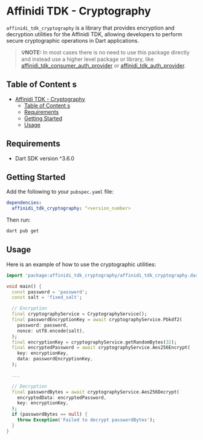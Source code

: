 # Affinidi TDK - Cryptography

`affinidi_tdk_cryptography` is a library that provides encryption and decryption utilities for the Affinidi TDK, allowing developers to perform secure cryptographic operations in Dart applications.

> **💡NOTE:** In most cases there is no need to use this package directly and instead use a higher level package or library, like [affinidi_tdk_consumer_auth_provider](../consumer_auth_provider/) or [affinidi_tdk_auth_provider](../auth_provider/).

## Table of Content s

- [Affinidi TDK - Cryptography](#affinidi-tdk---cryptography)
  - [Table of Content s](#table-of-content-s)
  - [Requirements](#requirements)
  - [Getting Started](#getting-started)
  - [Usage](#usage)

## Requirements

- Dart SDK version ^3.6.0

## Getting Started

Add the following to your `pubspec.yaml` file:

```yaml
dependencies:
  affinidi_tdk_cryptography: ^<version_number>
```

Then run:

```bash
dart pub get
```

## Usage

Here is an example of how to use the cryptographic utilities:

```dart
import 'package:affinidi_tdk_cryptography/affinidi_tdk_cryptography.dart';

void main() {
  const password = 'password';
  const salt = 'fixed_salt';

  // Encryption
  final cryptographyService = CryptographyService();
  final passwordEncryptionKey = await cryptographyService.Pbkdf2(
    password: password,
    nonce: utf8.encode(salt),
  );
  final encryptionKey = cryptographyService.getRandomBytes(32);
  final encryptedPassword = await cryptographyService.Aes256Encrypt(
    key: encryptionKey,
    data: passwordEncryptionKey,
  );

  ...

  // Decryption
  final passwordBytes = await cryptographyService.Aes256Decrypt(
    encryptedData: encryptedPassword,
    key: encryptionKey,
  );
  if (passwordBytes == null) {
    throw Exception('Failed to decrypt passwordBytes');
  }
}
```
